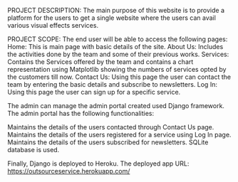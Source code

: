 PROJECT DESCRIPTION:
The main purpose of this website is to provide a platform for the users to get a single website where the users can avail various visual effects services. 

PROJECT SCOPE:
The end user will be able to access the following pages: 
Home: This is main page with basic details of the site. 
About Us: Includes the activities done by the team and some of their previous works. 
Services: Contains the Services offered by the team and contains a chart representation using Matplotlib showing the numbers of services opted by the customers till now. 
Contact Us: Using this page the user can contact the team by entering the basic details and subscribe to newsletters. 
Log In: Using this page the user can sign up for a specific service. 

The admin can manage the admin portal created used Django framework. The admin portal has the following functionalities: 

Maintains the details of the users contacted through Contact Us page. 
Maintains the details of the users registered for a service using Log In page. 
Maintains the details of the users subscribed for newsletters. 
SQLite database is used.

Finally, Django is deployed to Heroku. 
The deployed app URL: https://outsourceservice.herokuapp.com/
